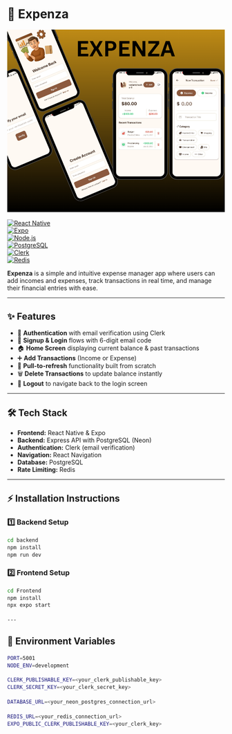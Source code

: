 # 📱 Expenza

![Expenza Banner](/Frontend//assets/images/banner.png)

[![React Native](https://img.shields.io/badge/React%20Native-0.74-blue?style=for-the-badge&logo=react)](https://reactnative.dev/)  
[![Expo](https://img.shields.io/badge/Expo-51.0-black?style=for-the-badge&logo=expo)](https://expo.dev/)  
[![Node.js](https://img.shields.io/badge/Node.js-Express-green?style=for-the-badge&logo=node.js)](https://expressjs.com/)  
[![PostgreSQL](https://img.shields.io/badge/PostgreSQL-Neon-336791?style=for-the-badge&logo=postgresql)](https://neon.tech/)  
[![Clerk](https://img.shields.io/badge/Auth-Clerk-purple?style=for-the-badge&logo=clerk)](https://clerk.com/)  
[![Redis](https://img.shields.io/badge/Rate%20Limiting-Redis-red?style=for-the-badge&logo=redis)](https://redis.io/)  

**Expenza** is a simple and intuitive expense manager app where users can add incomes and expenses, track transactions in real time, and manage their financial entries with ease.  

---

## ✨ Features

- 🔐 **Authentication** with email verification using Clerk  
- 📝 **Signup & Login** flows with 6-digit email code  
- 🏠 **Home Screen** displaying current balance & past transactions  
- ➕ **Add Transactions** (Income or Expense)  
- 🔄 **Pull-to-refresh** functionality built from scratch  
- 🗑️ **Delete Transactions** to update balance instantly  
- 🚪 **Logout** to navigate back to the login screen  

---

## 🛠️ Tech Stack

- **Frontend:** React Native & Expo  
- **Backend:** Express API with PostgreSQL (Neon)  
- **Authentication:** Clerk (email verification)  
- **Navigation:** React Navigation  
- **Database:** PostgreSQL  
- **Rate Limiting:** Redis  

---

## ⚡ Installation Instructions

### 1️⃣ Backend Setup
```bash
cd backend
npm install
npm run dev
```
### 2️⃣ Frontend Setup
```bash
cd Frontend
npm install
npx expo start

---
```
## 🔑 Environment Variables
```bash
PORT=5001
NODE_ENV=development

CLERK_PUBLISHABLE_KEY=<your_clerk_publishable_key>
CLERK_SECRET_KEY=<your_clerk_secret_key>

DATABASE_URL=<your_neon_postgres_connection_url>

REDIS_URL=<your_redis_connection_url>
EXPO_PUBLIC_CLERK_PUBLISHABLE_KEY=<your_clerk_key>
